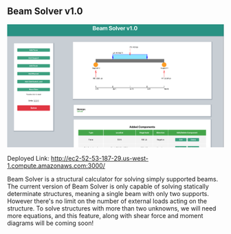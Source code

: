 ## Beam Solver v1.0

![alt text](./main.png)

Deployed Link: http://ec2-52-53-187-29.us-west-1.compute.amazonaws.com:3000/

Beam Solver is a structural calculator for solving simply supported beams. The current version of Beam Solver is only capable of solving statically determinate structures, meaning a single beam with only two supports. However there's no limit on the number of external loads acting on the structure. To solve structures with more than two unknowns, we will need more equations, and this feature, along with shear force and moment diagrams will be coming soon!
